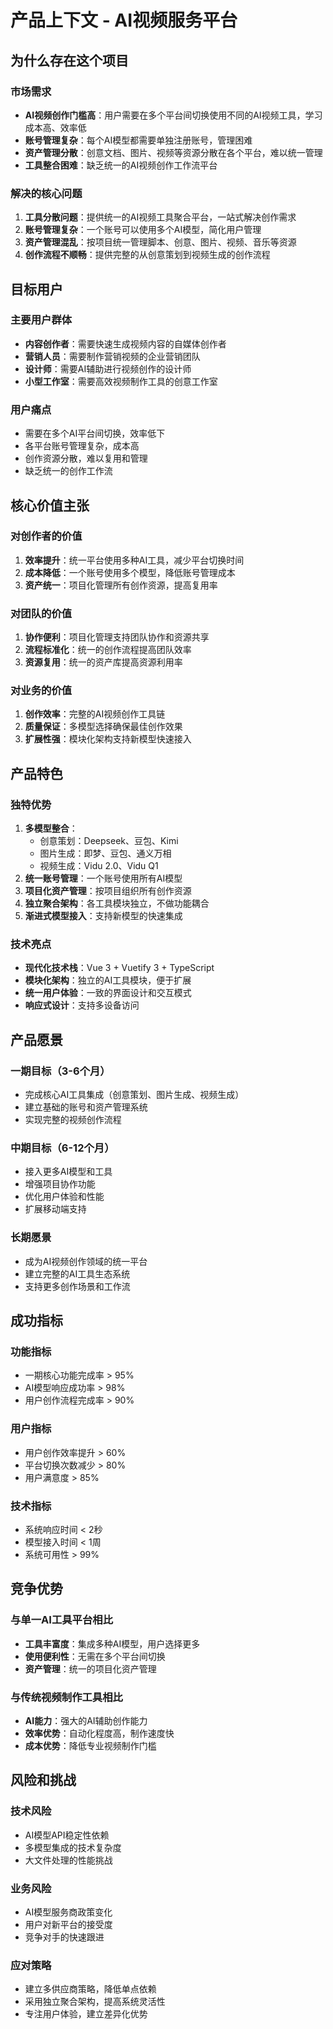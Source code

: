 # 产品上下文 - AI视频服务平台

## 为什么存在这个项目

### 市场需求
- **AI视频创作门槛高**：用户需要在多个平台间切换使用不同的AI视频工具，学习成本高、效率低
- **账号管理复杂**：每个AI模型都需要单独注册账号，管理困难
- **资产管理分散**：创意文档、图片、视频等资源分散在各个平台，难以统一管理
- **工具整合困难**：缺乏统一的AI视频创作工作流平台

### 解决的核心问题
1. **工具分散问题**：提供统一的AI视频工具聚合平台，一站式解决创作需求
2. **账号管理复杂**：一个账号可以使用多个AI模型，简化用户管理
3. **资产管理混乱**：按项目统一管理脚本、创意、图片、视频、音乐等资源
4. **创作流程不顺畅**：提供完整的从创意策划到视频生成的创作流程

## 目标用户

### 主要用户群体
- **内容创作者**：需要快速生成视频内容的自媒体创作者
- **营销人员**：需要制作营销视频的企业营销团队
- **设计师**：需要AI辅助进行视频创作的设计师
- **小型工作室**：需要高效视频制作工具的创意工作室

### 用户痛点
- 需要在多个AI平台间切换，效率低下
- 各平台账号管理复杂，成本高
- 创作资源分散，难以复用和管理
- 缺乏统一的创作工作流

## 核心价值主张

### 对创作者的价值
1. **效率提升**：统一平台使用多种AI工具，减少平台切换时间
2. **成本降低**：一个账号使用多个模型，降低账号管理成本
3. **资产统一**：项目化管理所有创作资源，提高复用率

### 对团队的价值
1. **协作便利**：项目化管理支持团队协作和资源共享
2. **流程标准化**：统一的创作流程提高团队效率
3. **资源复用**：统一的资产库提高资源利用率

### 对业务的价值
1. **创作效率**：完整的AI视频创作工具链
2. **质量保证**：多模型选择确保最佳创作效果
3. **扩展性强**：模块化架构支持新模型快速接入

## 产品特色

### 独特优势
1. **多模型整合**：
   - 创意策划：Deepseek、豆包、Kimi
   - 图片生成：即梦、豆包、通义万相
   - 视频生成：Vidu 2.0、Vidu Q1
2. **统一账号管理**：一个账号使用所有AI模型
3. **项目化资产管理**：按项目组织所有创作资源
4. **独立聚合架构**：各工具模块独立，不做功能耦合
5. **渐进式模型接入**：支持新模型的快速集成

### 技术亮点
- **现代化技术栈**：Vue 3 + Vuetify 3 + TypeScript
- **模块化架构**：独立的AI工具模块，便于扩展
- **统一用户体验**：一致的界面设计和交互模式
- **响应式设计**：支持多设备访问

## 产品愿景

### 一期目标（3-6个月）
- 完成核心AI工具集成（创意策划、图片生成、视频生成）
- 建立基础的账号和资产管理系统
- 实现完整的视频创作流程

### 中期目标（6-12个月）
- 接入更多AI模型和工具
- 增强项目协作功能
- 优化用户体验和性能
- 扩展移动端支持

### 长期愿景
- 成为AI视频创作领域的统一平台
- 建立完整的AI工具生态系统
- 支持更多创作场景和工作流

## 成功指标

### 功能指标
- 一期核心功能完成率 > 95%
- AI模型响应成功率 > 98%
- 用户创作流程完成率 > 90%

### 用户指标
- 用户创作效率提升 > 60%
- 平台切换次数减少 > 80%
- 用户满意度 > 85%

### 技术指标
- 系统响应时间 < 2秒
- 模型接入时间 < 1周
- 系统可用性 > 99%

## 竞争优势

### 与单一AI工具平台相比
- **工具丰富度**：集成多种AI模型，用户选择更多
- **使用便利性**：无需在多个平台间切换
- **资产管理**：统一的项目化资产管理

### 与传统视频制作工具相比
- **AI能力**：强大的AI辅助创作能力
- **效率优势**：自动化程度高，制作速度快
- **成本优势**：降低专业视频制作门槛

## 风险和挑战

### 技术风险
- AI模型API稳定性依赖
- 多模型集成的技术复杂度
- 大文件处理的性能挑战

### 业务风险
- AI模型服务商政策变化
- 用户对新平台的接受度
- 竞争对手的快速跟进

### 应对策略
- 建立多供应商策略，降低单点依赖
- 采用独立聚合架构，提高系统灵活性
- 专注用户体验，建立差异化优势 